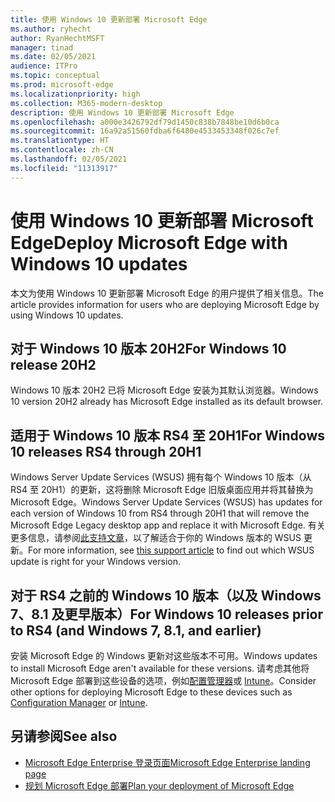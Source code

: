 ```yaml
---
title: 使用 Windows 10 更新部署 Microsoft Edge
ms.author: ryhecht
author: RyanHechtMSFT
manager: tinad
ms.date: 02/05/2021
audience: ITPro
ms.topic: conceptual
ms.prod: microsoft-edge
ms.localizationpriority: high
ms.collection: M365-modern-desktop
description: 使用 Windows 10 更新部署 Microsoft Edge
ms.openlocfilehash: a000e3426792df79d1450c838b7848be10d6b0ca
ms.sourcegitcommit: 16a92a51560fdba6f6480e4533453348f026c7ef
ms.translationtype: HT
ms.contentlocale: zh-CN
ms.lasthandoff: 02/05/2021
ms.locfileid: "11313917"
---
```

# <span data-ttu-id="4744b-103">使用 Windows 10 更新部署 Microsoft Edge</span><span class="sxs-lookup"><span data-stu-id="4744b-103">Deploy Microsoft Edge with Windows 10 updates</span></span>

<span data-ttu-id="4744b-104">本文为使用 Windows 10 更新部署 Microsoft Edge 的用户提供了相关信息。</span><span class="sxs-lookup"><span data-stu-id="4744b-104">The article provides information for users who are deploying Microsoft Edge by using Windows 10 updates.</span></span>

## <span data-ttu-id="4744b-105">对于 Windows 10 版本 20H2</span><span class="sxs-lookup"><span data-stu-id="4744b-105">For Windows 10 release 20H2</span></span>

<span data-ttu-id="4744b-106">Windows 10 版本 20H2 已将 Microsoft Edge 安装为其默认浏览器。</span><span class="sxs-lookup"><span data-stu-id="4744b-106">Windows 10 version 20H2 already has Microsoft Edge installed as its default browser.</span></span>

## <span data-ttu-id="4744b-107">适用于 Windows 10 版本 RS4 至 20H1</span><span class="sxs-lookup"><span data-stu-id="4744b-107">For Windows 10 releases RS4 through 20H1</span></span>

<span data-ttu-id="4744b-108">Windows Server Update Services (WSUS) 拥有每个 Windows 10 版本（从 RS4 至 20H1）的更新，这将删除 Microsoft Edge 旧版桌面应用并将其替换为 Microsoft Edge。</span><span class="sxs-lookup"><span data-stu-id="4744b-108">Windows Server Update Services (WSUS) has updates for each version of Windows 10 from RS4 through 20H1 that will remove the Microsoft Edge Legacy desktop app and replace it with Microsoft Edge.</span></span> <span data-ttu-id="4744b-109">有关更多信息，请参阅[此支持文章](https://support.microsoft.com/topic/update-in-wsus-for-the-new-microsoft-edge-for-windows-10-version-1809-1903-1909-and-2004-october-29-2020-b4980418-4ec4-dee7-3b17-1c6499bd127c)，以了解适合于你的 Windows 版本的 WSUS 更新。</span><span class="sxs-lookup"><span data-stu-id="4744b-109">For more information, see [this support article](https://support.microsoft.com/topic/update-in-wsus-for-the-new-microsoft-edge-for-windows-10-version-1809-1903-1909-and-2004-october-29-2020-b4980418-4ec4-dee7-3b17-1c6499bd127c) to find out which WSUS update is right for your Windows version.</span></span>

## <span data-ttu-id="4744b-110">对于 RS4 之前的 Windows 10 版本（以及 Windows 7、8.1 及更早版本）</span><span class="sxs-lookup"><span data-stu-id="4744b-110">For Windows 10 releases prior to RS4 (and Windows 7, 8.1, and earlier)</span></span>

<span data-ttu-id="4744b-111">安装 Microsoft Edge 的 Windows 更新对这些版本不可用。</span><span class="sxs-lookup"><span data-stu-id="4744b-111">Windows updates to install Microsoft Edge aren't available for these versions.</span></span> <span data-ttu-id="4744b-112">请考虑其他将 Microsoft Edge 部署到这些设备的选项，例如[配置管理器](https://docs.microsoft.com/configmgr/apps/deploy-use/deploy-edge?toc=https://docs.microsoft.com/DeployEdge/toc.json&bc=https://docs.microsoft.com/DeployEdge/breadcrumb/toc.json)或 [Intune](https://docs.microsoft.com/intune/apps/apps-windows-edge/?toc=https://docs.microsoft.com/DeployEdge/toc.json&bc=https://docs.microsoft.com/DeployEdge/breadcrumb/toc.json)。</span><span class="sxs-lookup"><span data-stu-id="4744b-112">Consider other options for deploying Microsoft Edge to these devices such as [Configuration Manager](https://docs.microsoft.com/configmgr/apps/deploy-use/deploy-edge?toc=https://docs.microsoft.com/DeployEdge/toc.json&bc=https://docs.microsoft.com/DeployEdge/breadcrumb/toc.json) or [Intune](https://docs.microsoft.com/intune/apps/apps-windows-edge/?toc=https://docs.microsoft.com/DeployEdge/toc.json&bc=https://docs.microsoft.com/DeployEdge/breadcrumb/toc.json).</span></span>

## <span data-ttu-id="4744b-113">另请参阅</span><span class="sxs-lookup"><span data-stu-id="4744b-113">See also</span></span>

- [<span data-ttu-id="4744b-114">Microsoft Edge Enterprise 登录页面</span><span class="sxs-lookup"><span data-stu-id="4744b-114">Microsoft Edge Enterprise landing page</span></span>](https://aka.ms/EdgeEnterprise)
- [<span data-ttu-id="4744b-115">规划 Microsoft Edge 部署</span><span class="sxs-lookup"><span data-stu-id="4744b-115">Plan your deployment of Microsoft Edge</span></span>](deploy-edge-plan-deployment.md)